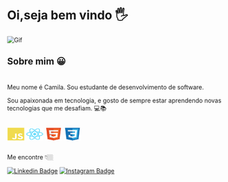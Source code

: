 # Oi,seja bem vindo 🖐

<img align="center" alt="Gif" width="900" height="320" src="https://user-images.githubusercontent.com/89659564/141134891-6c3ffd3e-3872-43e1-8911-8bae3ca3e34e.gif">

## Sobre mim 😀

#

Meu nome é Camila. Sou estudante de desenvolvimento de software.   

Sou apaixonada em tecnologia, e gosto de sempre estar aprendendo novas tecnologias que me desafiam. 💻📚

 <div style="display: inline_block"><br>
  <img align="center" alt="Js" height="30" width="40" src="https://raw.githubusercontent.com/devicons/devicon/master/icons/javascript/javascript-plain.svg">
  <img align="center" alt="React" height="30" width="40" src="https://raw.githubusercontent.com/devicons/devicon/master/icons/react/react-original.svg">
  <img align="center" alt="HTML" height="30" width="40" src="https://raw.githubusercontent.com/devicons/devicon/master/icons/html5/html5-original.svg">
  <img align="center" alt="CSS" height="30" width="40" src="https://raw.githubusercontent.com/devicons/devicon/master/icons/css3/css3-original.svg">
</div>
 
##

Me encontre 👇🏼

 [![Linkedin Badge](https://img.shields.io/badge/-LinkedIn-blue?style=flat-square&logo=Linkedin&logoColor=white&link=https://www.linkedin.com/in/camilagoulartsoares/)](https://www.linkedin.com/in/camilagoulartsoares/) [![Instagram Badge](https://img.shields.io/badge/-Instagram-violet?style=flat-square&logo=Instagram&logoColor=white&link=https://www.instagram.com/_camilags/)](https://www.instagram.com/_camilags/)


